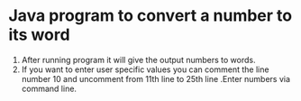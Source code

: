 # Java program to convert a number to its word 
1. After running program it will give the output numbers to words.
2. If you want to enter user specific values you can comment the line number 10 and uncomment from 11th line to 25th line
.Enter numbers via command line.